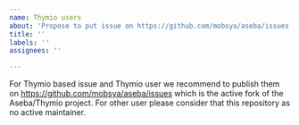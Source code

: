 ```yaml
---
name: Thymio users
about: 'Propose to put issue on https://github.com/mobsya/aseba/issues '
title: ''
labels: ''
assignees: ''

---
```


For Thymio based issue and Thymio user we recommend to publish them on https://github.com/mobsya/aseba/issues which is the active fork of the Aseba/Thymio project.
For other user please consider that this repository as no active maintainer.
